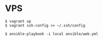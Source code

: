 # VPS

```shell
$ vagrant up
$ vagrant ssh-config >> ~/.ssh/config

$ ansible-playbook -i local ansible/web.yml
```
